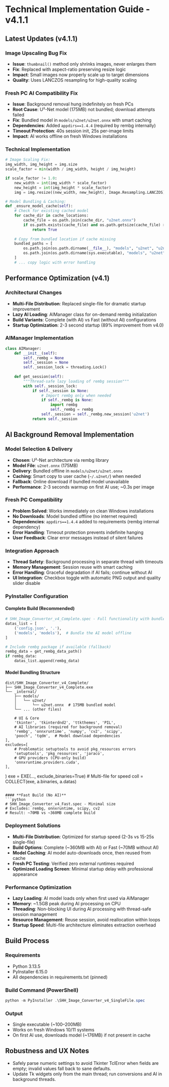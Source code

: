 # Technical Implementation Guide - v4.1.1

## Latest Updates (v4.1.1)

### **Image Upscaling Bug Fix**
- **Issue**: `thumbnail()` method only shrinks images, never enlarges them
- **Fix**: Replaced with aspect-ratio preserving resize logic
- **Impact**: Small images now properly scale up to target dimensions
- **Quality**: Uses LANCZOS resampling for high-quality scaling

### **Fresh PC AI Compatibility Fix**
- **Issue**: Background removal hung indefinitely on fresh PCs
- **Root Cause**: U²-Net model (175MB) not bundled; download attempts failed
- **Fix**: Bundled model in `models/u2net/u2net.onnx` with smart caching
- **Dependencies**: Added `appdirs==1.4.4` (required by rembg internally)
- **Timeout Protection**: 40s session init, 25s per-image limits
- **Impact**: AI works offline on fresh Windows installations

### **Technical Implementation**
```python
# Image Scaling Fix:
img_width, img_height = img.size
scale_factor = min(width / img_width, height / img_height)

if scale_factor != 1.0:
    new_width = int(img_width * scale_factor)
    new_height = int(img_height * scale_factor)
    img = img.resize((new_width, new_height), Image.Resampling.LANCZOS)

# Model Bundling & Caching:
def _ensure_model_cache(self):
    # Check for existing cached model
    for cache_dir in cache_locations:
        cache_file = os.path.join(cache_dir, "u2net.onnx")
        if os.path.exists(cache_file) and os.path.getsize(cache_file) > 100_000_000:
            return True
    
    # Copy from bundled location if cache missing
    bundled_paths = [
        os.path.join(os.path.dirname(__file__), "models", "u2net", "u2net.onnx"),
        os.path.join(os.path.dirname(sys.executable), "models", "u2net", "u2net.onnx"),
    ]
    # ... copy logic with error handling
```

## Performance Optimization (v4.1)

### **Architectural Changes**
- **Multi-File Distribution**: Replaced single-file for dramatic startup improvement
- **Lazy AI Loading**: AIManager class for on-demand rembg initialization
- **Build Variants**: Complete (with AI) vs Fast (without AI) configurations
- **Startup Optimization**: 2-3 second startup (89% improvement from v4.0)

### **AIManager Implementation**
```python
class AIManager:
    def __init__(self):
        self._rembg = None
        self._session = None
        self._session_lock = threading.Lock()
    
    def get_session(self):
        """Thread-safe lazy loading of rembg session"""
        with self._session_lock:
            if self._session is None:
                # Import rembg only when needed
                if self._rembg is None:
                    import rembg
                    self._rembg = rembg
                self._session = self._rembg.new_session('u2net')
            return self._session
```

## AI Background Removal Implementation

### **Model Selection & Delivery**
- **Chosen**: U²-Net architecture via rembg library
- **Model File**: `u2net.onnx` (175MB)
- **Delivery**: Bundled offline in `models/u2net/u2net.onnx`
- **Caching**: Smart copy to user cache (`~/.u2net/`) when needed
- **Fallback**: Online download if bundled model unavailable
- **Performance**: 2-3 seconds warmup on first AI use; ~0.3s per image

### **Fresh PC Compatibility**
- **Problem Solved**: Works immediately on clean Windows installations
- **No Downloads**: Model bundled offline (no internet required)
- **Dependencies**: `appdirs==1.4.4` added to requirements (rembg internal dependency)
- **Error Handling**: Timeout protection prevents indefinite hanging
- **User Feedback**: Clear error messages instead of silent failures

### **Integration Approach**
- **Thread Safety**: Background processing in separate thread with timeouts
- **Memory Management**: Session reuse with smart caching
- **Error Handling**: Graceful degradation if AI fails; continue without AI
- **UI Integration**: Checkbox toggle with automatic PNG output and quality slider disable

### **PyInstaller Configuration**

#### **Complete Build (Recommended)**
```python
# SHH_Image_Converter_v4_Complete.spec - Full functionality with bundled model
datas_list = [
    ('config.json', '.'),
    ('models', 'models'),  # Bundle the AI model offline
]

# Include rembg package if available (fallback)
rembg_data = get_rembg_data_path()
if rembg_data:
    datas_list.append(rembg_data)
```

#### **Model Bundling Structure**
```
dist/SHH_Image_Converter_v4_Complete/
├── SHH_Image_Converter_v4_Complete.exe
└── _internal/
    ├── models/
    │   └── u2net/
    │       └── u2net.onnx  # 175MB bundled model
    └── ... (other files)
```
        # UI & Core
        'tkinter', 'tkinterdnd2', 'ttkthemes', 'PIL',
        # AI libraries (required for background removal)
        'rembg', 'onnxruntime', 'numpy', 'cv2', 'scipy',
        'pooch', 'tqdm',  # Model download dependencies
    ],
    excludes=[
        # Problematic setuptools to avoid pkg_resources errors
        'setuptools', 'pkg_resources', 'jaraco',
        # GPU providers (CPU-only build)
        'onnxruntime.providers.cuda',
    ],
)
exe = EXE(..., exclude_binaries=True)  # Multi-file for speed
coll = COLLECT(exe, a.binaries, a.datas)
```

#### **Fast Build (No AI)**
```python
# SHH_Image_Converter_v4_Fast.spec - Minimal size
# Excludes: rembg, onnxruntime, scipy, cv2
# Result: ~70MB vs ~360MB complete build
```

### **Deployment Solutions**
- **Multi-File Distribution**: Optimized for startup speed (2-3s vs 15-25s single-file)
- **Build Options**: Complete (~360MB with AI) or Fast (~70MB without AI)
- **Model Caching**: AI model auto-downloads once, then reused from cache
- **Fresh PC Testing**: Verified zero external runtimes required
- **Optimized Loading Screen**: Minimal startup delay with professional appearance

### **Performance Optimization**
- **Lazy Loading**: AI model loads only when first used via AIManager
- **Memory**: ~1.5GB peak during AI processing on CPU
- **Threading**: Non-blocking UI during AI processing with thread-safe session management
- **Resource Management**: Reuse session, avoid reallocation within loops
- **Startup Speed**: Multi-file architecture eliminates extraction overhead

## Build Process

### **Requirements**
- Python 3.13.5
- PyInstaller 6.15.0
- All dependencies in requirements.txt (pinned)

### **Build Command (PowerShell)**
```powershell
python -m PyInstaller .\SHH_Image_Converter_v4_SingleFile.spec
```

### **Output**
- Single executable (~100–200MB)
- Works on fresh Windows 10/11 systems
- On first AI use, downloads model (~176MB) if not present in cache

## Robustness and UX Notes
- Safely parse numeric settings to avoid Tkinter TclError when fields are empty; invalid values fall back to sane defaults.
- Update Tk widgets only from the main thread; run conversions and AI in background threads.
